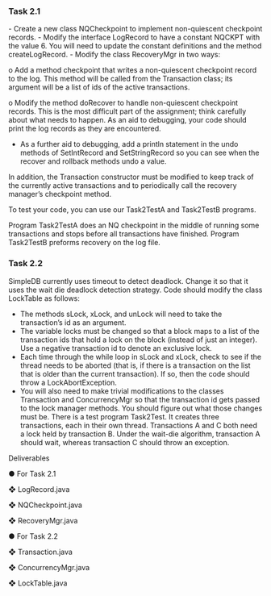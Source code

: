 <h3>Task 2.1</h3>
- Create a new class NQCheckpoint to implement non-quiescent checkpoint records. 
- Modify the interface LogRecord to have a constant NQCKPT with the value 6. You will need to update the constant definitions and the method createLogRecord. 
- Modify the class RecoveryMgr in two ways:

o Add a method checkpoint that writes a non-quiescent checkpoint record to the log. This method will be called from the Transaction class; its argument will be a list of ids of the active transactions.

o Modify the method doRecover to handle non-quiescent checkpoint records. This is the most difficult part of the assignment; think carefully about what needs to happen. As an aid to debugging, your code should print the log records as they are encountered.

- As a further aid to debugging, add a println statement in the undo methods of SetIntRecord and SetStringRecord so you can see when the recover and rollback methods undo a value.


In addition, the Transaction constructor must be modified to keep track of the currently active transactions and to periodically call the recovery manager’s checkpoint method.

To test your code, you can use our Task2TestA and Task2TestB programs.

Program Task2TestA does an NQ checkpoint in the middle of running some transactions and stops before all transactions have finished. Program Task2TestB preforms recovery on the log file. 

<h3>Task 2.2</h3>
SimpleDB currently uses timeout to detect deadlock. Change it so that it uses the wait die deadlock detection strategy. Code should modify the class LockTable as follows: 

- The methods sLock, xLock, and unLock will need to take the transaction’s id as an argument.
- The variable locks must be changed so that a block maps to a list of the transaction ids that hold a lock on the block (instead of just an integer). Use a negative transaction id to denote an exclusive lock.
- Each time through the while loop in sLock and xLock, check to see if the thread needs to be aborted (that is, if there is a transaction on the list that is older than the current transaction). If so, then the code should throw a LockAbortException.
- You will also need to make trivial modifications to the classes Transaction and ConcurrencyMgr so that the transaction id gets passed to the lock manager methods. You should figure out what those changes must be.
There is a test program Task2Test. It creates three transactions, each in their own thread. Transactions A and C both need a lock held by transaction B. Under the wait-die algorithm, transaction A should wait, whereas transaction C should throw an exception.


Deliverables

● For Task 2.1

❖ LogRecord.java

❖ NQCheckpoint.java 

❖ RecoveryMgr.java

● For Task 2.2

❖ Transaction.java

❖ ConcurrencyMgr.java 

❖ LockTable.java


